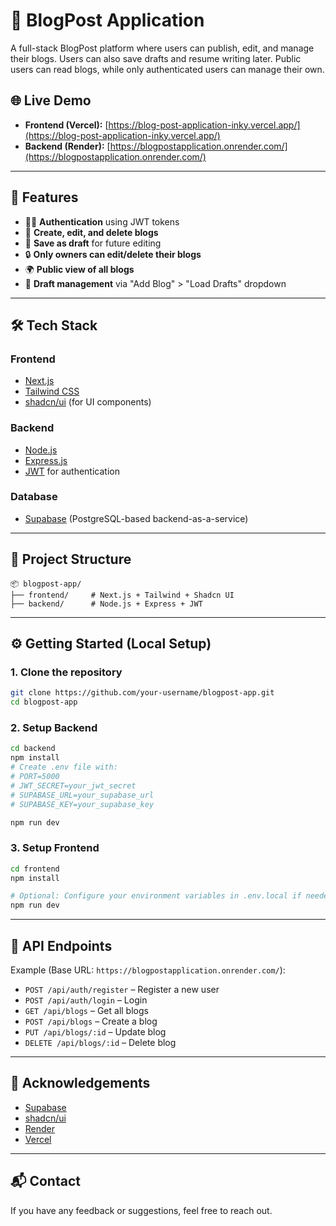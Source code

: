 
# 📝 BlogPost Application

A full-stack BlogPost platform where users can publish, edit, and manage their blogs. Users can also save drafts and resume writing later. Public users can read blogs, while only authenticated users can manage their own.

## 🌐 Live Demo

- **Frontend (Vercel):** [https://blog-post-application-inky.vercel.app/](https://blog-post-application-inky.vercel.app/)
- **Backend (Render):** [https://blogpostapplication.onrender.com/](https://blogpostapplication.onrender.com/)

---

## 🚀 Features

- 🧑‍💻 **Authentication** using JWT tokens
- 📝 **Create, edit, and delete blogs**
- 💾 **Save as draft** for future editing
- 🔒 **Only owners can edit/delete their blogs**
- 🌍 **Public view of all blogs**
- 📌 **Draft management** via "Add Blog" > "Load Drafts" dropdown

---

## 🛠️ Tech Stack

### Frontend
- [Next.js](https://nextjs.org/)
- [Tailwind CSS](https://tailwindcss.com/)
- [shadcn/ui](https://ui.shadcn.com/) (for UI components)

### Backend
- [Node.js](https://nodejs.org/)
- [Express.js](https://expressjs.com/)
- [JWT](https://jwt.io/) for authentication

### Database
- [Supabase](https://supabase.com/) (PostgreSQL-based backend-as-a-service)

---

## 📂 Project Structure

```
📦 blogpost-app/
├── frontend/     # Next.js + Tailwind + Shadcn UI
├── backend/      # Node.js + Express + JWT
```

---

## ⚙️ Getting Started (Local Setup)

### 1. Clone the repository

```bash
git clone https://github.com/your-username/blogpost-app.git
cd blogpost-app
```

### 2. Setup Backend

```bash
cd backend
npm install
# Create .env file with:
# PORT=5000
# JWT_SECRET=your_jwt_secret
# SUPABASE_URL=your_supabase_url
# SUPABASE_KEY=your_supabase_key

npm run dev
```

### 3. Setup Frontend

```bash
cd frontend
npm install

# Optional: Configure your environment variables in .env.local if needed
npm run dev
```

---

## 🧪 API Endpoints

Example (Base URL: `https://blogpostapplication.onrender.com/`):

- `POST /api/auth/register` – Register a new user
- `POST /api/auth/login` – Login
- `GET /api/blogs` – Get all blogs
- `POST /api/blogs` – Create a blog
- `PUT /api/blogs/:id` – Update blog
- `DELETE /api/blogs/:id` – Delete blog

---

## 🙌 Acknowledgements

- [Supabase](https://supabase.com/)
- [shadcn/ui](https://ui.shadcn.com/)
- [Render](https://render.com/)
- [Vercel](https://vercel.com/)

---

## 📬 Contact

If you have any feedback or suggestions, feel free to reach out.
